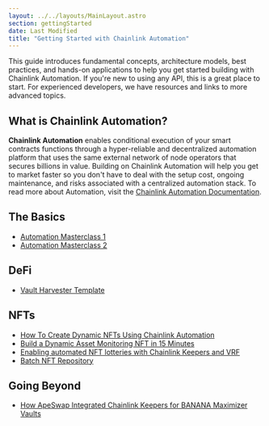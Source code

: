 ```yaml
---
layout: ../../layouts/MainLayout.astro
section: gettingStarted
date: Last Modified
title: "Getting Started with Chainlink Automation"
---
```


This guide introduces fundamental concepts, architecture models, best practices, and hands-on applications to help you get started building with Chainlink Automation. If you're new to using any API, this is a great place to start. For experienced developers, we have resources and links to more advanced topics.

## What is Chainlink Automation?

**Chainlink Automation** enables conditional execution of your smart contracts functions through a hyper-reliable and decentralized automation platform that uses the same external network of node operators that secures billions in value. Building on Chainlink Automation will help you get to market faster so you don't have to deal with the setup cost, ongoing maintenance, and risks associated with a centralized automation stack. To read more about Automation, visit the [Chainlink Automation Documentation](/chainlink-automation/introduction/).

## The Basics

- [Automation Masterclass 1](https://www.youtube.com/watch?v=D3rMFshrj7c)
- [Automation Masterclass 2](https://www.youtube.com/watch?v=UT2qpUh0tmA)

## DeFi

- [Vault Harvester Template](https://github.com/hackbg/chainlink-automation-templates/tree/main/vault-harvester#chainlink-keepers-template-vault-harvester)

## NFTs

- [How To Create Dynamic NFTs Using Chainlink Automation](https://www.youtube.com/watch?v=E7Rm1LUKhj4&list=PLVP9aGDn-X0QwJVbQvuKr-zrh2_DV5M6J&index=8)
- [Build a Dynamic Asset Monitoring NFT in 15 Minutes](https://www.youtube.com/watch?v=7dINpoH2Kzc)
- [Enabling automated NFT lotteries with Chainlink Keepers and VRF](https://czodiac.medium.com/enabling-automated-nft-lotteries-with-chainlink-keepers-and-vrf-34dcc191965b)
- [Batch NFT Repository](https://github.com/hackbg/chainlink-automation-templates/tree/main/batch-nft-reveal#chainlink-keepers-template-batch-nft-reveal)

## Going Beyond

- [How ApeSwap Integrated Chainlink Keepers for BANANA Maximizer Vaults](https://ape-swap.medium.com/how-apeswap-integrated-chainlink-keepers-for-banana-maximizer-vaults-2e88abb34eca)
